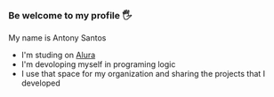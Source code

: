 ### Be welcome to my profile 🖐️

My name is Antony Santos

- I'm studing on [Alura](https://www.alura.com.br)
- I'm devoloping myself in programing logic 
- I use that space for my organization and sharing the projects that I developed
